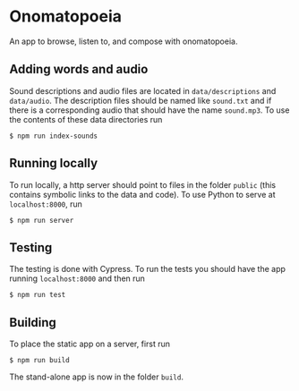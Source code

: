 # Onomatopoeia

An app to browse, listen to, and compose with onomatopoeia.


## Adding words and audio

Sound descriptions and audio files are located in `data/descriptions`
and `data/audio`.  The description files should be named like
`sound.txt` and if there is a corresponding audio that should have the
name `sound.mp3`.  To use the contents of these data directories run

```
$ npm run index-sounds
```

## Running locally

To run locally, a http server should point to files in the folder
`public` (this contains symbolic links to the data and code).  To use
Python to serve at `localhost:8000`, run

```
$ npm run server
```


## Testing

The testing is done with Cypress.  To run the tests you should have the app running `localhost:8000` and then run

```
$ npm run test
```

## Building

To place the static app on a server, first run

```
$ npm run build
```

The stand-alone app is now in the folder `build`.
